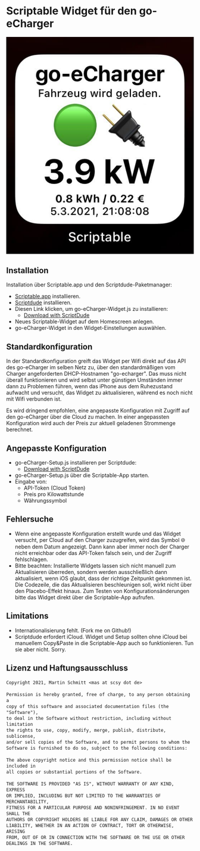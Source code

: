 # Scriptable Widget für den go-eCharger

![Screenshot](https://raw.githubusercontent.com/mschmitt/go-e-widget/main/screenshot.jpg)

## Installation

Installation über Scriptable.app und den Scriptdude-Paketmanager:

- [Scriptable.app](https://scriptable.app/) installieren.
- [Scriptdude](https://scriptdu.de/) installieren.
- Diesen Link klicken, um go-eCharger-Widget.js zu installieren:
  - [Download with ScriptDude](https://scriptdu.de/?name=go-eCharger-Widget&source=https%3A%2F%2Fraw.githubusercontent.com%2Fmschmitt%2Fgo-e-widget%2Fmain%2Fgo-eCharger-Widget.js&docs=https%3A%2F%2Fgithub.com%2Fmschmitt%2Fgo-e-widget%2Fblob%2Fmain%2Fgo-eCharger-README.md)
- Neues Scriptable-Widget auf dem Homescreen anlegen.
- go-eCharger-Widget in den Widget-Einstellungen auswählen.

## Standardkonfiguration

In der Standardkonfiguration greift das Widget per Wifi direkt auf das API des go-eCharger im selben Netz zu, über den standardmäßigen vom Charger angeforderten DHCP-Hostnamen "go-echarger". Das muss nicht überall funktionieren und wird selbst unter günstigen Umständen immer dann zu Problemen führen, wenn das iPhone aus dem Ruhezustand aufwacht und versucht, das Widget zu aktualisieren, während es noch nicht mit Wifi verbunden ist.

Es wird dringend empfohlen, eine angepasste Konfiguration mit Zugriff auf den go-eCharger über die Cloud zu machen. In einer angepassten Konfiguration wird auch der Preis zur aktuell geladenen Strommenge berechnet.

## Angepasste Konfiguration

- go-eCharger-Setup.js installieren per Scriptdude:
  - [Download with ScriptDude](https://scriptdu.de/?name=go-eCharger-Setup&source=https%3A%2F%2Fraw.githubusercontent.com%2Fmschmitt%2Fgo-e-widget%2Fmain%2Fgo-eCharger-Setup.js&docs=https%3A%2F%2Fgithub.com%2Fmschmitt%2Fgo-e-widget%2Fblob%2Fmain%2Fgo-eCharger-README.md)
- go-eCharger-Setup.js über die Scriptable-App starten.
- Eingabe von:
  - API-Token (Cloud Token)
  - Preis pro Kilowattstunde
  - Währungssymbol

## Fehlersuche

- Wenn eine angepasste Konfiguration erstellt wurde und das Widget versucht, per Cloud auf den Charger zuzugreifen, wird das Symbol 🌐 neben dem Datum angezeigt. Dann kann aber immer noch der Charger nicht erreichbar oder das API-Token falsch sein, und der Zugriff fehlschlagen.
- Bitte beachten: Installierte Widgets lassen sich nicht manuell zum Aktualisieren überreden, sondern werden ausschließlich dann aktualisiert, wenn iOS glaubt, dass der richtige Zeitpunkt gekommen ist. Die Codezeile, die das Aktualisieren beschleunigen soll, wirkt nicht über den Placebo-Effekt hinaus. Zum Testen von Konfigurationsänderungen bitte das Widget direkt über die Scriptable-App aufrufen.

## Limitations

- Internationalisierung fehlt. (Fork me on Github!)
- Scriptdude erfordert iCloud. Widget und Setup sollten ohne iCloud bei manuellem Copy&Paste in die Scriptable-App auch so funktionieren. Tun sie aber nicht. Sorry.

## Lizenz und Haftungsausschluss

```
Copyright 2021, Martin Schmitt <mas at scsy dot de>

Permission is hereby granted, free of charge, to any person obtaining a 
copy of this software and associated documentation files (the "Software"), 
to deal in the Software without restriction, including without limitation 
the rights to use, copy, modify, merge, publish, distribute, sublicense, 
and/or sell copies of the Software, and to permit persons to whom the 
Software is furnished to do so, subject to the following conditions:

The above copyright notice and this permission notice shall be included in 
all copies or substantial portions of the Software.

THE SOFTWARE IS PROVIDED "AS IS", WITHOUT WARRANTY OF ANY KIND, EXPRESS 
OR IMPLIED, INCLUDING BUT NOT LIMITED TO THE WARRANTIES OF MERCHANTABILITY, 
FITNESS FOR A PARTICULAR PURPOSE AND NONINFRINGEMENT. IN NO EVENT SHALL THE 
AUTHORS OR COPYRIGHT HOLDERS BE LIABLE FOR ANY CLAIM, DAMAGES OR OTHER 
LIABILITY, WHETHER IN AN ACTION OF CONTRACT, TORT OR OTHERWISE, ARISING 
FROM, OUT OF OR IN CONNECTION WITH THE SOFTWARE OR THE USE OR OTHER 
DEALINGS IN THE SOFTWARE.
```

